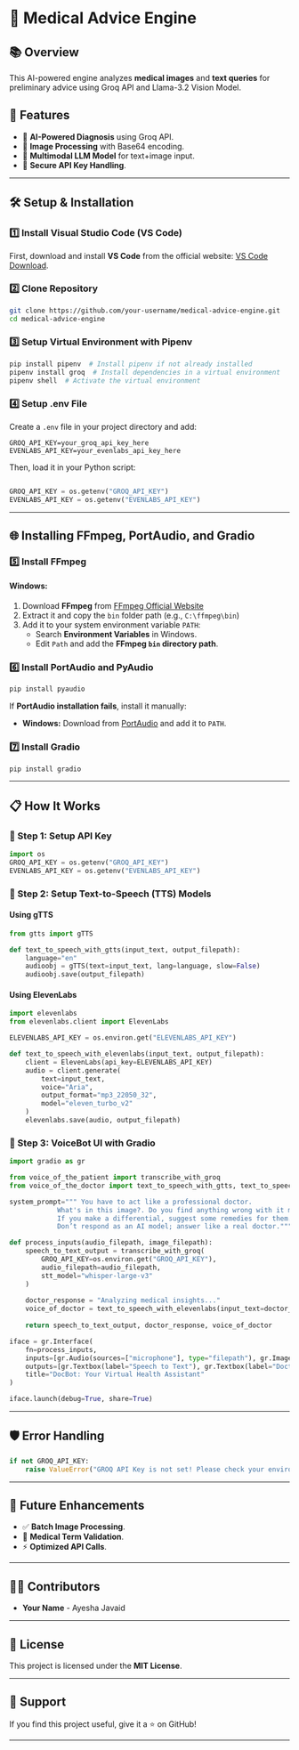 # 🏥 Medical Advice Engine

## 📚 Overview
This AI-powered engine analyzes **medical images** and **text queries** for preliminary advice using Groq API and Llama-3.2 Vision Model.

## 🚀 Features
- 🏥 **AI-Powered Diagnosis** using Groq API.
- 🎨 **Image Processing** with Base64 encoding.
- 🤖 **Multimodal LLM Model** for text+image input.
- 🔑 **Secure API Key Handling**.

---

## 🛠️ Setup & Installation
### 1️⃣ Install Visual Studio Code (VS Code)
First, download and install **VS Code** from the official website: [VS Code Download](https://code.visualstudio.com/).

### 2️⃣ Clone Repository
```bash
git clone https://github.com/your-username/medical-advice-engine.git
cd medical-advice-engine
```

### 3️⃣ Setup Virtual Environment with Pipenv
```bash
pip install pipenv  # Install pipenv if not already installed
pipenv install groq  # Install dependencies in a virtual environment
pipenv shell  # Activate the virtual environment
```

### 4️⃣ Setup .env File
Create a `.env` file in your project directory and add:
```
GROQ_API_KEY=your_groq_api_key_here
EVENLABS_API_KEY=your_evenlabs_api_key_here
```
Then, load it in your Python script:
```python

GROQ_API_KEY = os.getenv("GROQ_API_KEY")
EVENLABS_API_KEY = os.getenv("EVENLABS_API_KEY")
```

---

## 🌐 Installing FFmpeg, PortAudio, and Gradio
### 5️⃣ Install FFmpeg
#### **Windows:**
1. Download **FFmpeg** from [FFmpeg Official Website](https://ffmpeg.org/download.html)
2. Extract it and copy the `bin` folder path (e.g., `C:\ffmpeg\bin`)
3. Add it to your system environment variable `PATH`:
   - Search **Environment Variables** in Windows.
   - Edit `Path` and add the **FFmpeg `bin` directory path**.



### 6️⃣ Install PortAudio and PyAudio
```bash
pip install pyaudio
```
If **PortAudio installation fails**, install it manually:
- **Windows:** Download from [PortAudio](http://portaudio.com/download.html) and add it to `PATH`.


### 7️⃣ Install Gradio
```bash
pip install gradio
```

---

## 📋 How It Works

### 🔹 Step 1: Setup API Key
```python
import os
GROQ_API_KEY = os.getenv("GROQ_API_KEY")
EVENLABS_API_KEY = os.getenv("EVENLABS_API_KEY")
```

### 🔹 Step 2: Setup Text-to-Speech (TTS) Models
#### **Using gTTS**
```python
from gtts import gTTS

def text_to_speech_with_gtts(input_text, output_filepath):
    language="en"
    audioobj = gTTS(text=input_text, lang=language, slow=False)
    audioobj.save(output_filepath)
```

#### **Using ElevenLabs**
```python
import elevenlabs
from elevenlabs.client import ElevenLabs

ELEVENLABS_API_KEY = os.environ.get("ELEVENLABS_API_KEY")

def text_to_speech_with_elevenlabs(input_text, output_filepath):
    client = ElevenLabs(api_key=ELEVENLABS_API_KEY)
    audio = client.generate(
        text=input_text,
        voice="Aria",
        output_format="mp3_22050_32",
        model="eleven_turbo_v2"
    )
    elevenlabs.save(audio, output_filepath)
```

### 🔹 Step 3: VoiceBot UI with Gradio
```python
import gradio as gr

from voice_of_the_patient import transcribe_with_groq
from voice_of_the_doctor import text_to_speech_with_gtts, text_to_speech_with_elevenlabs

system_prompt=""" You have to act like a professional doctor.
            What's in this image?. Do you find anything wrong with it medically? 
            If you make a differential, suggest some remedies for them. 
            Don’t respond as an AI model; answer like a real doctor."""

def process_inputs(audio_filepath, image_filepath):
    speech_to_text_output = transcribe_with_groq(
        GROQ_API_KEY=os.environ.get("GROQ_API_KEY"), 
        audio_filepath=audio_filepath,
        stt_model="whisper-large-v3"
    )
    
    doctor_response = "Analyzing medical insights..."
    voice_of_doctor = text_to_speech_with_elevenlabs(input_text=doctor_response, output_filepath="finall.mp3") 
    
    return speech_to_text_output, doctor_response, voice_of_doctor

iface = gr.Interface(
    fn=process_inputs,
    inputs=[gr.Audio(sources=["microphone"], type="filepath"), gr.Image(type="filepath")],
    outputs=[gr.Textbox(label="Speech to Text"), gr.Textbox(label="Doctor's Response"), gr.Audio("Temp.mp3")],
    title="DocBot: Your Virtual Health Assistant"
)

iface.launch(debug=True, share=True)
```

---

## 🛡️ Error Handling
```python
if not GROQ_API_KEY:
    raise ValueError("GROQ API Key is not set! Please check your environment variables.")
```

---

## 💪 Future Enhancements
- ✅ **Batch Image Processing**.
- 🎯 **Medical Term Validation**.
- ⚡ **Optimized API Calls**.

---

## 👨‍💻 Contributors
- **Your Name** - Ayesha Javaid

---

## 📝 License
This project is licensed under the **MIT License**.

---

## 🌟 Support
If you find this project useful, give it a ⭐ on GitHub!

---



